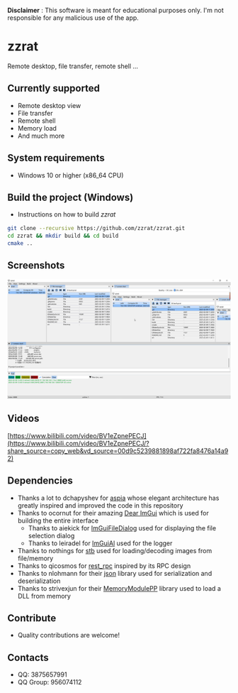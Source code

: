 **Disclaimer** : This software is meant for educational purposes only. I'm not responsible for any malicious use of the app.

zzrat
=====
Remote desktop, file transfer, remote shell ...


Currently supported
-------------------
- Remote desktop view
- File transfer
- Remote shell
- Memory load
- And much more

System requirements
-------------------
- Windows 10 or higher (x86_64 CPU)

Build the project (Windows)
-------------------
- Instructions on how to build *zzrat*
```bash
git clone --recursive https://github.com/zzrat/zzrat.git
cd zzrat && mkdir build && cd build
cmake ..
```

Screenshots
-------------------
![ScreenShot](/images/zzrat.png)

Videos
-------------------
[https://www.bilibili.com/video/BV1eZpnePECJ](https://www.bilibili.com/video/BV1eZpnePECJ/?share_source=copy_web&vd_source=00d9c5239881898af722fa8476a14a92)

Dependencies
-------------------
- Thanks a lot to dchapyshev for [aspia](https://github.com/dchapyshev/aspia) whose elegant architecture has greatly inspired and improved the code in this repository
- Thanks to ocornut for their amazing [Dear ImGui](https://github.com/ocornut/imgui) which is used for building the entire interface
  - Thanks to aiekick for [ImGuiFileDialog](https://github.com/aiekick/ImGuiFileDialog) used for displaying the file selection dialog
  - Thanks to leiradel for [ImGuiAl](https://github.com/leiradel/ImGuiAl) used for the logger
- Thanks to nothings for [stb](https://github.com/nothings/stb) used for loading/decoding images from file/memory
- Thanks to qicosmos for [rest_rpc](https://github.com/qicosmos/rest_rpc) inspired by its RPC design
- Thanks to nlohmann for their [json](https://github.com/nlohmann/json) library used for serialization and deserialization
- Thanks to strivexjun for their [MemoryModulePP](https://github.com/strivexjun/MemoryModulePP) library used to load a DLL from memory

Contribute
-------------------
- Quality contributions are welcome!

Contacts
--------
- QQ: 3875657991
- QQ Group: 956074112
